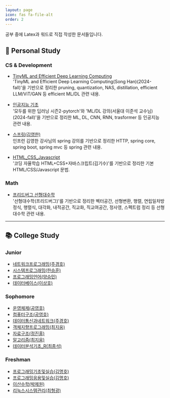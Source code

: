 ```yaml
---
layout: page
icon: fas fa-file-alt
order: 2
---
```


공부 중에 Latex과 워드로 직접 작성한 문서들입니다.

## 🚀 Personal Study

### CS & Development

- [TinyML and Efficient Deep Learning Computing](/pdf/personal/Dev_CS/TinyML_and_Efficient_Deep_Learning_Computing_Song_Han_.pdf)  
'TinyML and Efficient Deep Learning Computing(Song Han)(2024-fall)'을 기반으로 정리한  pruning, quantization, NAS, distillation, efficient LLM/ViT/GAN 등 efficient ML/DL 관련 내용.

- [인공지능 기초](/pdf/personal/Dev_CS/인공지능_기초.pdf)  
'모두를 위한 딥러닝 시즌2-pytorch'와 'ML/DL 강의(서울대 이준석 교수님)(2024-fall)'을 기반으로 정리한 ML, DL, CNN, RNN, trasformer 등 인공지능 관련 내용.

- [스프링(김영한)](/pdf/personal/Dev_CS/스프링_김영한_.pdf)  
인프런 김영한 강사님의 spring 강의를 기반으로 정리한 HTTP, spring core, spring boot, spring mvc 등 spring 관련 내용.

- [HTML_CSS_Javascript](/pdf/personal/Dev_CS/HTML_CSS_Javascript.pdf)  
'코딩 자율학습 HTML+CSS+자바스크립트(김기수)'를 기반으로 정리한 기본 HTML/CSS/Javascript 문법.

<!-- - [Doit!깃&깃허브입문](/pdf/personal/Dev_CS/Doit!깃&깃허브입문_1학년_여름방학.pdf) -->
<!-- - [Dreamhack 강의 요약본](/pdf/personal/Dev_CS/Dreamhack_강의_요약본.pdf) -->

### Math

- [프리드버그 선형대수학](/pdf/personal/Math/프리드버그_선형대수학.pdf)  
'선형대수학(프리드버그)'를 기반으로 정리한 벡터공간, 선형변환, 행렬, 연립일차방정식, 행렬식, 대각화, 내적공간, 직교화, 직교여공간, 정사영, 스펙트럼 정리 등 선형대수학 관련 내용.

---

## 📚 College Study

### Junior
- [네트워크프로그래밍(주경호)](/pdf/college/Junior/네트워크프로그래밍_주경호_.pdf)
- [시스템프로그래밍(한승훈)](/pdf/college/Junior/시스템프로그래밍_한승훈_.pdf)
- [프로그래밍언어(양승민)](/pdf/college/Junior/프로그래밍언어_양승민_.pdf)
- [데이터베이스(이상호)](/pdf/college/Junior/데이터베이스_이상호_.pdf)

### Sophomore
- [운영체제(공영호)](/pdf/college/Sophomore/운영체제_공영호_.pdf)
- [컴퓨터구조(공영호)](/pdf/college/Sophomore/컴퓨터구조_공영호_.pdf)
- [데이터통신과네트워크(주경호)](/pdf/college/Sophomore/데이터통신과네트워크_주경호_.pdf)
- [객체지향프로그래밍(최지웅)](/pdf/college/Sophomore/객체지향프로그래밍_최지웅_.pdf)
- [자료구조(정진홍)](/pdf/college/Sophomore/자료구조_정진홍_.pdf)
- [알고리즘(최지웅)](/pdf/college/Sophomore/알고리즘_최지웅_.pdf)
- [데이터분석기초_R(최종석)](/pdf/college/Sophomore/데이터분석기초_R__최종석_.pdf)

<!-- - [고급컴퓨터수학(최형광)](/pdf/college/Sophomore/고급컴퓨터수학_최형광_.pdf)
- [선형대수(김형돈)](/pdf/college/Sophomore/선형대수_김형돈_.pdf) -->

### Freshman
- [프로그래밍기초및실습(김명호)](/pdf/college/Freshman/프로그래밍기초및실습(김명호)_1학년_1학기.pdf)
- [프로그래밍응용및실습(김명호)](/pdf/college/Freshman/프로그래밍응용및실습(김명호)_1학년_2학기.pdf)
- [이산수학(박제원)](/pdf/college/Freshman/이산수학(박제원)_1학년_2학기.pdf)
- [리눅스시스템관리(최형광)](/pdf/college/Freshman/리눅스시스템관리(최형광)_1학년_1학기.pdf)

<!-- - [AI와데이터사회(강동구)](/pdf/college/Freshman/AI와데이터사회(강동구)_1학년_2학기.pdf) -->
<!-- - [창의적공학설계(김영종)](/pdf/college/Freshman/창의적공학설계(김영종)_1학년_2학기.pdf) -->
<!-- - [컴퓨팅적사고(김완섭)](/pdf/college/Freshman/컴퓨팅적사고(김완섭)_1학년_1학기.pdf) -->
<!-- - [(이론)물리1및실험(김남미, 최현희)](/pdf/college/Freshman/(이론)물리1및실험(김남미,%20최현희)_1학년_1학기.pdf) -->

<!-- --- -->

<!-- ## 💼 Others

- [공학회계(김철환)](/pdf/others/공학회계_김철환_.pdf)
- [미적분학1(최성자)](/pdf/others/미적분학1_최성자_.pdf)
- [설득과수사(윤대열)](/pdf/others/설득과수사_윤대열_.pdf)
- [심리학의이해(심다연)](/pdf/others/심리학의이해(심다연)_1학년_2학기.pdf)
- [현대인과성서(이혁배)](/pdf/others/현대인과성서(이혁배)_1학년_2학기.pdf) -->

